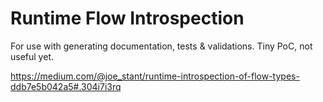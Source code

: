 Runtime Flow Introspection
==========================

For use with generating documentation, tests & validations. Tiny PoC, not useful yet.

https://medium.com/@joe_stant/runtime-introspection-of-flow-types-ddb7e5b042a5#.304i7i3rq
